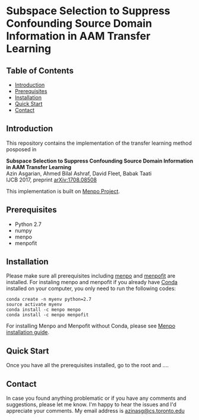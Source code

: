 # Subspace Selection to Suppress Confounding Source Domain Information in AAM Transfer Learning


## Table of Contents 
- [Introduction](#Introduction) 
- [Prerequisites](#Prerequisites)
- [Installation](#Installation)
- [Quick Start](#Quick_Start)
- [Contact](#Contact)


## Introduction

This repository contains the implementation of the transfer learning method posposed in 

**Subspace Selection to Suppress Confounding Source Domain Information in AAM Transfer Learning**    
Azin Asgarian, Ahmed Bilal Ashraf, David Fleet, Babak Taati   
IJCB 2017, preprint [arXiv:1708.08508](https://arxiv.org/abs/1708.08508)   

This implementation is built on [Menpo Project](https://github.com/menpo).

## Prerequisites
- Python 2.7
- numpy
- menpo
- menpofit

## Installation


Please make sure all prerequisites including [menpo](https://github.com/menpo/menpo) and [menpofit](https://github.com/menpo/menpofit) are installed. For instaling menpo and menpofit if you already have [Conda](https://conda.io/miniconda.html) installed on your computer, you only need to run the following codes:   

```
conda create -n myenv python=2.7
source activate myenv
conda install -c menpo menpo
conda install -c menpo menpofit
``` 
   
For installing Menpo and Menpofit without Conda, please see [Menpo installation guide](http://www.menpo.org/installation/).

## Quick Start
Once you have all the prerequisites installed, go to the root and ....


## Contact

In case you found anything problematic or if you have any comments and suggestions, please let me know. I'm happy to hear the issues and I'd appreciate your comments. My email address is azinasg@cs.toronto.edu
